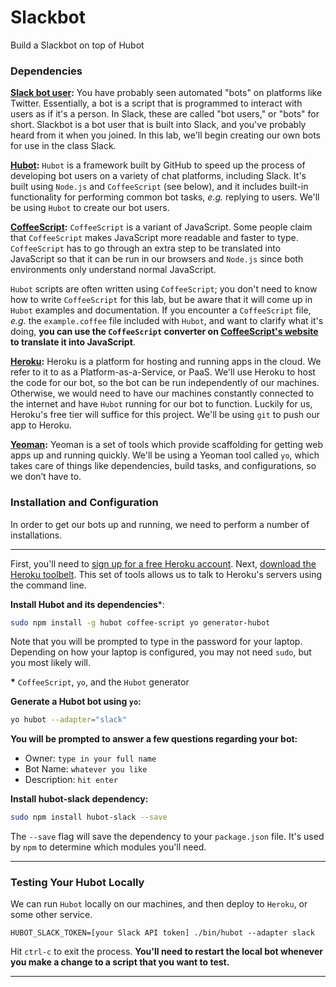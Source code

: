 # Slackbot
Build a Slackbot on top of Hubot

### Dependencies

**[Slack bot user](https://api.slack.com/bot-users):** You have probably seen automated "bots" on platforms like Twitter. Essentially, a bot is a script that is programmed to interact with users as if it's a person. In Slack, these are called "bot users," or "bots" for short. Slackbot is a bot user that is built into Slack, and you've probably heard from it when you joined. In this lab, we'll begin creating our own bots for use in the class Slack.

**[Hubot](https://hubot.github.com/):** `Hubot` is a framework built by GitHub to speed up the process of developing bot users on a variety of chat platforms, including Slack. It's built using `Node.js` and `CoffeeScript` (see below), and it includes built-in functionality for performing common bot tasks, *e.g.* replying to users. We'll be using `Hubot` to create our bot users.

**[CoffeeScript](http://coffeescript.org/):** `CoffeeScript` is a variant of JavaScript. Some people claim that `CoffeeScript` makes JavaScript more readable and faster to type. `CoffeeScript` has to go through an extra step to be translated into JavaScript so that it can be run in our browsers and `Node.js` since both environments only understand normal JavaScript.

`Hubot` scripts are often written using `CoffeeScript`; you don't need to know how to write `CoffeeScript` for this lab, but be aware that it will come up in `Hubot` examples and documentation. If you encounter a `CoffeeScript` file, *e.g.* the `example.coffee` file included with `Hubot`, and want to clarify what it's doing, **you can use the `CoffeeScript` converter on [CoffeeScript's website](http://coffeescript.org/) to translate it into JavaScript**.

**[Heroku](https://www.heroku.com/):** Heroku is a platform for hosting and running apps in the cloud. We refer to it to as a Platform-as-a-Service, or PaaS. We'll use Heroku to host the code for our bot, so the bot can be run independently of our machines. Otherwise, we would need to have our machines constantly connected to the internet and have `Hubot` running for our bot to function. Luckily for us, Heroku's free tier will suffice for this project. We'll be using `git` to push our app to Heroku.

**[Yeoman](https://yeoman.io):** Yeoman is a set of tools which provide scaffolding for getting web apps up and running quickly. We'll be using a Yeoman tool called `yo`, which takes care of things like dependencies, build tasks, and configurations, so we don’t have to.

### Installation and Configuration

In order to get our bots up and running, we need to perform a number of installations.

---

First, you'll need to [sign up for a free Heroku account](http://heroku.com). Next, [download the Heroku toolbelt](https://toolbelt.heroku.com/). This set of tools allows us to talk to Heroku's servers using the command line.

**Install Hubot and its dependencies***:

```bash
sudo npm install -g hubot coffee-script yo generator-hubot
```

Note that you will be prompted to type in the password for your laptop. Depending on how your laptop is configured, you may not need `sudo`, but you most likely will.

__*__ `CoffeeScript`, `yo`, and the `Hubot` generator

**Generate a Hubot bot using `yo`:**

```bash
yo hubot --adapter="slack"
```

**You will be prompted to answer a few questions regarding your bot:**

 * Owner: `type in your full name`
 * Bot Name: `whatever you like`
 * Description: `hit enter`

**Install hubot-slack dependency:**

```bash
sudo npm install hubot-slack --save
```

The `--save` flag will save the dependency to your `package.json` file. It's used by `npm` to determine which modules you'll need.

---

### Testing Your Hubot Locally

We can run `Hubot` locally on our machines, and then deploy to `Heroku`, or some other service.


```
HUBOT_SLACK_TOKEN=[your Slack API token] ./bin/hubot --adapter slack
```

Hit `ctrl-c` to exit the process. **You'll need to restart the local bot whenever you make a change to a script that you want to test.**

---
